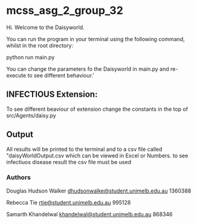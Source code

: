# mcss_asg_2_group_32

Hi. Welcome to the Daisyworld.

You can run the program in your terminal using the following command, whilst in the root directory:

python run main.py

You can change the parameters fo the Daisyworld in main.py and re-execute to see different behaviour.'

## INFECTIOUS Extension:
To see different beaviour of extension change the constants in the top of src/Agents/daisy.py

## Output
All results will be printed to the terminal and to a csv file called "daisyWorldOutput.csv which can be viewed in Excel or Numbers.
to see infectiuos disease result the csv file must be used

### Authors
Douglas Hudson Walker
dhudsonwalke@student.unimelb.edu.au
1360388

Rebecca Tie
rtie@student.unimelb.edu.au 
995128

Samarth Khandelwal
khandelwal@student.unimelb.edu.au 
868346
